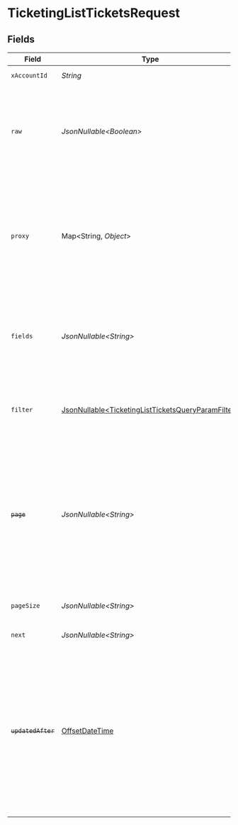 # TicketingListTicketsRequest


## Fields

| Field                                                                                                                                                                                                                                            | Type                                                                                                                                                                                                                                             | Required                                                                                                                                                                                                                                         | Description                                                                                                                                                                                                                                      | Example                                                                                                                                                                                                                                          |
| ------------------------------------------------------------------------------------------------------------------------------------------------------------------------------------------------------------------------------------------------ | ------------------------------------------------------------------------------------------------------------------------------------------------------------------------------------------------------------------------------------------------ | ------------------------------------------------------------------------------------------------------------------------------------------------------------------------------------------------------------------------------------------------ | ------------------------------------------------------------------------------------------------------------------------------------------------------------------------------------------------------------------------------------------------ | ------------------------------------------------------------------------------------------------------------------------------------------------------------------------------------------------------------------------------------------------ |
| `xAccountId`                                                                                                                                                                                                                                     | *String*                                                                                                                                                                                                                                         | :heavy_check_mark:                                                                                                                                                                                                                               | The account identifier                                                                                                                                                                                                                           |                                                                                                                                                                                                                                                  |
| `raw`                                                                                                                                                                                                                                            | *JsonNullable\<Boolean>*                                                                                                                                                                                                                         | :heavy_minus_sign:                                                                                                                                                                                                                               | Indicates that the raw request result should be returned in addition to the mapped result (default value is false)                                                                                                                               |                                                                                                                                                                                                                                                  |
| `proxy`                                                                                                                                                                                                                                          | Map\<String, *Object*>                                                                                                                                                                                                                           | :heavy_minus_sign:                                                                                                                                                                                                                               | Query parameters that can be used to pass through parameters to the underlying provider request by surrounding them with 'proxy' key                                                                                                             |                                                                                                                                                                                                                                                  |
| `fields`                                                                                                                                                                                                                                         | *JsonNullable\<String>*                                                                                                                                                                                                                          | :heavy_minus_sign:                                                                                                                                                                                                                               | The comma separated list of fields that will be returned in the response (if empty, all fields are returned)                                                                                                                                     | id,remote_id,type,ticket_number,title,creator_id,remote_creator_id,reporters,assignees,content,parent_id,remote_parent_id,closed_at,ticket_url,status,priority,tags,projects,components,organization,created_at,updated_at,unified_custom_fields |
| `filter`                                                                                                                                                                                                                                         | [JsonNullable\<TicketingListTicketsQueryParamFilter>](../../models/operations/TicketingListTicketsQueryParamFilter.md)                                                                                                                           | :heavy_minus_sign:                                                                                                                                                                                                                               | Filter parameters that allow greater customisation of the list response                                                                                                                                                                          |                                                                                                                                                                                                                                                  |
| ~~`page`~~                                                                                                                                                                                                                                       | *JsonNullable\<String>*                                                                                                                                                                                                                          | :heavy_minus_sign:                                                                                                                                                                                                                               | : warning: ** DEPRECATED **: This will be removed in a future release, please migrate away from it as soon as possible.<br/><br/>The page number of the results to fetch                                                                         |                                                                                                                                                                                                                                                  |
| `pageSize`                                                                                                                                                                                                                                       | *JsonNullable\<String>*                                                                                                                                                                                                                          | :heavy_minus_sign:                                                                                                                                                                                                                               | The number of results per page (default value is 25)                                                                                                                                                                                             |                                                                                                                                                                                                                                                  |
| `next`                                                                                                                                                                                                                                           | *JsonNullable\<String>*                                                                                                                                                                                                                          | :heavy_minus_sign:                                                                                                                                                                                                                               | The unified cursor                                                                                                                                                                                                                               |                                                                                                                                                                                                                                                  |
| ~~`updatedAfter`~~                                                                                                                                                                                                                               | [OffsetDateTime](https://docs.oracle.com/javase/8/docs/api/java/time/OffsetDateTime.html)                                                                                                                                                        | :heavy_minus_sign:                                                                                                                                                                                                                               | : warning: ** DEPRECATED **: This will be removed in a future release, please migrate away from it as soon as possible.<br/><br/>Use a string with a date to only select results updated after that given date                                   | 2020-01-01T00:00:00.000Z                                                                                                                                                                                                                         |